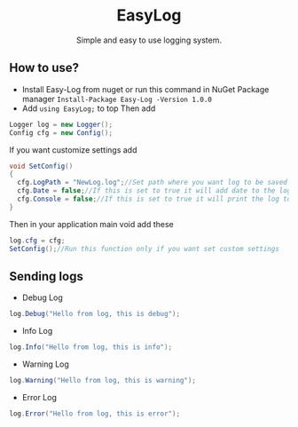 <h1 align="center">
  EasyLog
</h1>
<p align="center">
  Simple and easy to use logging system.
</p>

## How to use?
- Install Easy-Log from nuget or run this command in NuGet Package manager ``` Install-Package Easy-Log -Version 1.0.0 ```
- Add ``` using EasyLog; ```
to top
Then add
```cs
Logger log = new Logger();
Config cfg = new Config();
```
If you want customize settings add
```cs
void SetConfig()
{
  cfg.LogPath = "NewLog.log";//Set path where you want log to be saved
  cfg.Date = false;//If this is set to true it will add date to the log
  cfg.Console = false;//If this is set to true it will print the log to Console too
}
```
Then in your application main void add these
```cs
log.cfg = cfg;
SetConfig();//Run this function only if you want set custom settings
```

## Sending logs
- Debug Log
```cs
log.Debug("Hello from log, this is debug");
```

- Info Log
```cs
log.Info("Hello from log, this is info");
```

- Warning Log
```cs
log.Warning("Hello from log, this is warning");
```

- Error Log
```cs
log.Error("Hello from log, this is error");
```
